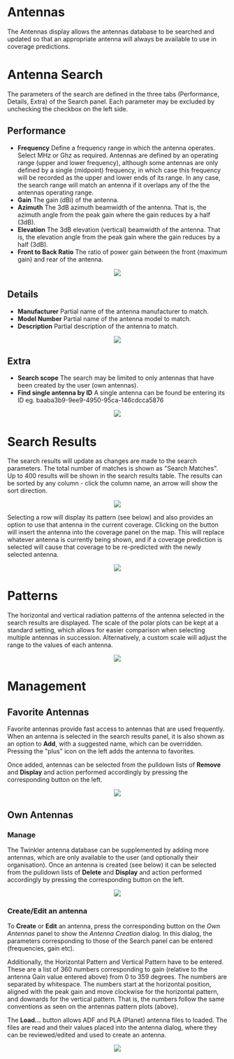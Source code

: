 # Antennas

The Antennas display allows the antennas database to be searched and updated so that an appropriate antenna will always be available to use in coverage predictions. 

# Antenna Search

The parameters of the search are defined in the three tabs (Performance, Details, Extra) of the Search panel. Each parameter may be excluded by unchecking the checkbox on the left side.  

## Performance

* **Frequency** Define a frequency range in which the antenna operates. Select MHz or Ghz as required. Antennas are defined by an operating range (upper and lower frequency), although some antennas are only defined by a single (midpoint) frequency, in which case this frequency will be recorded as the upper and lower ends of its range. In any case, the search range will match an antenna if it overlaps any of the the antennas operating range. 
* **Gain** The gain (dBi) of the antenna.
* **Azimuth** The 3dB azimuth beamwidth of the antenna. That is, the azimuth angle from the peak gain where the gain reduces by a half (3dB). 
* **Elevation** The 3dB elevation (vertical) beamwidth of the antenna. That is, the elevation angle from the peak gain where the gain reduces by a half (3dB).
* **Front to Back Ratio** The ratio of power gain between the front (maximum gain) and rear of the antenna. 

<div style="text-align:center"><img src="/_media/antenna_search.png" /></div>

## Details

* **Manufacturer** Partial name of the antenna manufacturer to match.
* **Model Number** Partial name of the antenna model to match.
* **Description** Partial description of the antenna to match.

<div style="text-align:center"><img src="/_media/antenna_details.png" /></div>

## Extra

* **Search scope** The search may be limited to only antennas that have been created by the user (own antennas).
* **Find single antenna by ID** A single antenna can be found be entering its ID eg. baaba3b9-9ee9-4950-95ca-146cdcca5876

<div style="text-align:center"><img src="/_media/antenna_extra.png" /></div>

# Search Results
 
The search results will update as changes are made to the search parameters. The total number of matches is shown as "Search Matches". Up to 400 results will be shown in the search results table. The results can be sorted by any column - click the column name, an arrow will show the sort direction.

<div style="text-align:center"><img src="/_media/antenna_search_results.png" /></div>

Selecting a row will display its pattern (see below) and also provides an option to use that antenna in the current coverage. Clicking on the button will insert the antenna into the coverage panel on the map. This will replace whatever antenna is currently being shown, and if a coverage prediction is selected will cause that coverage to be re-predicted with the newly selected antenna.

<div style="text-align:center"><img src="/_media/antenna_use_result.png" /></div>

# Patterns

The horizontal and vertical radiation patterns of the antenna selected in the search results are displayed. The scale of the polar plots can be kept at a standard setting, which allows for easier comparison when selecting multiple antennas in succession. Alternatively, a custom scale will adjust the range to the values of each antenna.

<div style="text-align:center"><img src="/_media/antenna_patterns.png" /></div>

# Management

## Favorite Antennas

Favorite antennas provide fast access to antennas that are used frequently. When an antenna is selected in the search results panel, it is also shown as an option to **Add**, with a suggested name, which can be overridden. Pressing the "plus" icon on the left adds the antenna to favorites.

Once added, antennas can be selected from the pulldown lists of **Remove** and **Display** and action performed accordingly by pressing the corresponding button on the left. 

<div style="text-align:center"><img src="/_media/antenna_favorites.png" /></div>

## Own Antennas

### Manage

The Twinkler antenna database can be supplemented by adding more antennas, which are only available to the user (and optionally their organisation). Once an antenna is created (see below) it can be selected from the pulldown lists of **Delete** and **Display** and action performed accordingly by pressing the corresponding button on the left. 

<div style="text-align:center"><img src="/_media/antenna_own.png" /></div>

### Create/Edit an antenna

To **Create** or **Edit** an antenna, press the corresponding button on the *Own Antennas* panel to show the *Antenna Creation* dialog. In this dialog, the parameters corresponding to those of the Search panel can be entered (frequencies, gain etc).

Additionally, the Horizontal Pattern and Vertical Pattern have to be entered. These are a list of 360 numbers corresponding to gain (relative to the antenna Gain value entered above) from 0 to 359 degrees. The numbers are separated by whitespace. The numbers start at the horizontal position, aligned with the peak gain and move clockwise for the horizontal pattern, and downards for the vertical pattern. That is, the numbers follow the same conventions as seen on the antennas pattern plots (above).

The **Load...** button allows ADF and PLA (Planet) antenna files to loaded. The files are read and their values  placed into the antenna dialog, where they can be reviewed/edited and used to create an antenna.

<div style="text-align:center"><img src="/_media/antenna_create.png" /></div>
